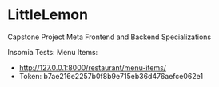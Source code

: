 # LittleLemon
Capstone Project Meta Frontend and Backend Specializations

Insomia Tests:
Menu Items:
- http://127.0.0.1:8000/restaurant/menu-items/
- Token: b7ae216e2257b0f8b9e715eb36d476aefce062e1
